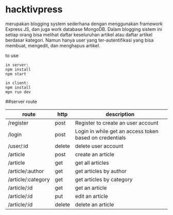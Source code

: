 # hacktivpress

merupakan blogging system sederhana dengan menggunakan framework Express JS, dan juga work database MongoDB.
Dalam blogging sistem ini setiap orang bisa melihat daftar keseluruhan artikel atau daftar artikel berdasar kategori. Namun hanya user yang ter-autentifikasi yang bisa membuat, mengedit, dan menghapus artikel.

to use
```
in server:
npm install
npm start

in client:
npm install
mpn run dev
```

##server route

| route             | http   | description                                             |   
|-------------------|--------|---------------------------------------------------------|
| /register         | post   | Register to create an user account                      |   
| /login            | post   | Login in while get an access token based on credentials |  
| /user/:id         | delete | delete user account                                     |   
| /article          | post   | create an article                                       |   
| /article          | get    | get all articles                                        |   
| /article/:author  | get    | get articles by author                                  |   
| /article/:category| get    | get articles by category                                |   
| /article/:id      | get    | get an article                                          |
| /article/:id      | put    | edit an article                                         |
| /article/:id      | delete | delete an article                                       |
